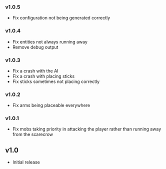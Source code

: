 ### v1.0.5
- Fix configuration not being generated correctly

### v1.0.4
- Fix entities not always running away
- Remove debug output

### v1.0.3
- Fix a crash with the AI
- Fix a crash with placing sticks
- Fix sticks sometimes not placing correctly

### v1.0.2
- Fix arms being placeable everywhere

### v1.0.1
- Fix mobs taking priority in attacking the player rather than running away from the scarecrow

## v1.0
- Initial release